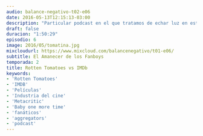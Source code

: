 ```yaml
---
audio: balance-negativo-t02-e06
date: 2016-05-13T12:15:13-03:00
description: "Particular podcast en el que tratamos de echar luz en esta guerra que han desatado los fanboys de los comics contra los críticos de cine. Particularidad que aumenta sobre el final donde terminamos cantando Baby One More Time; tal cual lo leyeron." 
draft: false
duracion: "1:50:29"
episodio: 6
image: 2016/05/tomatina.jpg
mixcloudurl: https://www.mixcloud.com/balancenegativo/t01-e06/
subtitle: El Amanecer de los Fanboys
temporada: 2
title: Rotten Tomatoes vs IMDb
keywords: 
- 'Rotten Tomatoes'
- 'IMDB'
- 'Películas'
- 'Industria del cine'
- 'Metacritic'
- 'Baby one more time'
- 'fanáticos'
- 'aggregators'
- 'podcast'
---
```



